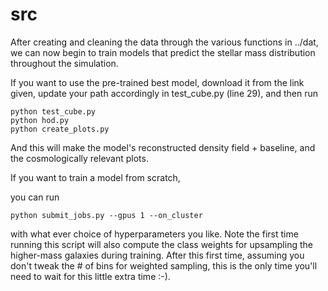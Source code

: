 # src


After creating and cleaning the data through the various functions in ../dat, we can now begin to train models that predict the stellar mass distribution throughout the simulation. 

If you want to use the pre-trained best model, download it from the link given, update your path accordingly in test_cube.py (line 29), and then run 

	python test_cube.py
	python hod.py
	python create_plots.py

And this will make the model's reconstructed density field + baseline, and the cosmologically relevant plots. 


If you want to train a model from scratch, 

you can run 

	python submit_jobs.py --gpus 1 --on_cluster

with what ever choice of hyperparameters you like. Note the first time running this script will also compute the class weights for upsampling the higher-mass galaxies during training. After this first time, assuming you don't tweak the # of bins for weighted sampling, this is the only time you'll need to wait for this little extra time :-). 